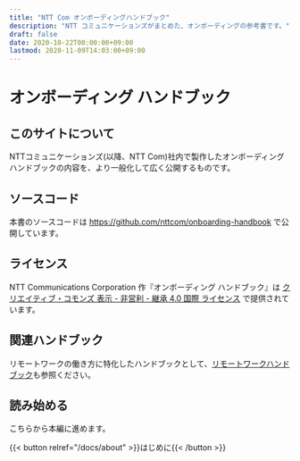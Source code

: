 ```yaml
---
title: "NTT Com オンボーディングハンドブック"
description: "NTT コミュニケーションズがまとめた、オンボーディングの参考書です。"
draft: false
date: 2020-10-22T00:00:00+09:00
lastmod: 2020-11-09T14:03:00+09:00
---
```


# オンボーディング ハンドブック

## このサイトについて

NTTコミュニケーションズ(以降、NTT Com)社内で製作したオンボーディングハンドブックの内容を、より一般化して広く公開するものです。

## ソースコード

本書のソースコードは https://github.com/nttcom/onboarding-handbook で公開しています。

## ライセンス

NTT Communications Corporation 作『オンボーディング ハンドブック』は [クリエイティブ・コモンズ 表示 - 非営利 - 継承 4.0 国際 ライセンス](http://creativecommons.org/licenses/by-nc-sa/4.0/) で提供されています。

## 関連ハンドブック

リモートワークの働き方に特化したハンドブックとして、[リモートワークハンドブック](https://nttcom.github.io/remote-work-handbook/)も参照ください。

## 読み始める

こちらから本編に進めます。

{{< button relref="/docs/about" >}}はじめに{{< /button >}}
